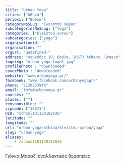 ```yaml
---
title: "Urban Yoga"
cities: ["Αθήνα"]
perioxi: ["Βούλα"]
categoryNoSLug: "Κλειστού Χώρου"
subcategoriesNoSLug: ["Yoga"]
categories: ["kleistou-xorou"]
subcategories: ["yoga"]
organisationid: ""
organisation: ""
orgurl: "undefined-"
address: "Λευκάδος 10, Βούλα, 16673 Athens, Greece"
logoimg: "urban-yoga-logo1.jpg"
profilePhoto : "downloaded"
coverPhoto : "downloaded"
website: "www.urbanyoga.gr/"
facebook: "www.facebook.com/urbanyogagr/"
phone: "2130253946"
email: "info@urbanyoga.gr"
courses: ""
places: [""]
rensponsibles: ""
zipcode: ["16673"]
UID: "school181120182036"
latitude: ""
longitude: ""
url: "urban-yoga/athina/kleistou-xorou/yoga"
slug: "urban-yoga"
aliases:
    - /school181120182036
---
```



Γιόγκα,Μασαζ, εναλλακτικές θεραπείες

